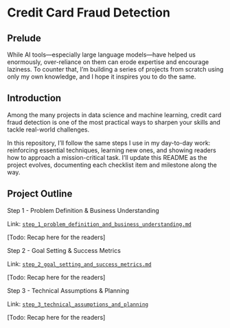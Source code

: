 # Credit Card Fraud Detection

## Prelude

While AI tools—especially large language models—have helped us enormously, over-reliance on them can erode expertise and encourage laziness. To counter that, I’m building a series of projects from scratch using only my own knowledge, and I hope it inspires you to do the same.

## Introduction

Among the many projects in data science and machine learning, credit card fraud detection is one of the most practical ways to sharpen your skills and tackle real-world challenges.

In this repository, I’ll follow the same steps I use in my day-to-day work: reinforcing essential techniques, learning new ones, and showing readers how to approach a mission-critical task. I’ll update this README as the project evolves, documenting each checklist item and milestone along the way.

## Project Outline

Step 1 - Problem Definition & Business Understanding

Link: [`step_1_problem_definition_and_business_understanding.md`](./src/step_1_problem_definition_and_business_understanding.md)

[Todo: Recap here for the readers]

Step 2 - Goal Setting & Success Metrics

Link: [`step_2_goal_setting_and_success_metrics.md`](./src/step_2_goal_setting_and_success_metrics.md)

[Todo: Recap here for the readers]

Step 3 - Technical Assumptions & Planning

Link: [`step_3_technical_assumptions_and_planning`](./src/step_3_technical_assumptions_and_planning.md)

[Todo: Recap here for the readers]



